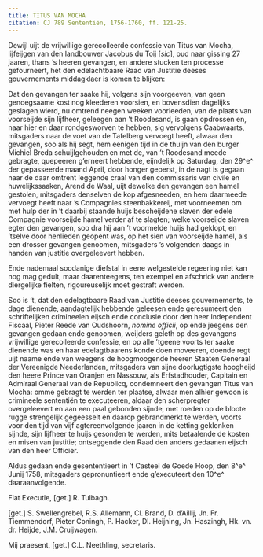 ```yaml
---
title: TITUS VAN MOCHA
citation: CJ 789 Sententiën, 1756-1760, ff. 121-25.
---
```


Dewijl uijt de vrijwillige gerecolleerde confessie van Titus van Mocha, lijfeijgen van den landbouwer Jacobus du Toij \[*sic*\], oud naar gissing 27 jaaren, thans ’s heeren gevangen, en andere stucken ten processe gefourneert, het den edelachtbaare Raad van Justitie deeses gouvernements middagklaer is komen te blijken:

Dat den gevangen ter saake hij, volgens sijn voorgeeven, van geen genoegsaame kost nog kleederen voorsien, en bovensdien dagelijks geslagen wierd, nu omtrend neegen weeken voorleeden, van de plaats van voorseijde sijn lijfheer, geleegen aan ’t Roodesand, is gaan opdrossen en, naar hier en daar rondgesworven te hebben, sig vervolgens Caabwaarts, mitsgaders naar de voet van de Tafelberg vervoegt heeft, alwaar den gevangen, soo als hij segt, hem eenigen tijd in de thuijn van den burger Michiel Breda schuijlgehouden en met de, van ’t Roodesand meede gebragte, quepeeren g’erneert hebbende, eijndelijk op Saturdag, den 29^e^ der gepasseerde maand April, door honger geperst, in de nagt is gegaan naar de daar omtrent leggende craal van den commissaris van civile en huwelijkssaaken, Arend de Waal, uijt dewelke den gevangen een hamel gestolen, mitsgaders denselven de kop afgesneeden, en hem daarmeede vervoegt heeft naar ’s Compagnies steenbakkereij, met voorneemen om met hulp der in ’t daarbij staande huijs bescheijdene slaven der edele Compagnie voorseijde hamel verder af te slagten; welke voorseijde slaven egter den gevangen, soo dra hij aan ’t voormelde huijs had geklopt, en ’tselve door henlieden geopent was, op het sien van voorseijde hamel, als een drosser gevangen genoomen, mitsgaders ’s volgenden daags in handen van justitie overgeleevert hebben.

Ende nademaal soodanige diefstal in eene welgestelde regeering niet kan nog mag gedult, maar daarenteegens, ten exempel en afschrick van andere diergelijke fielten, rigoureuselijk moet gestraft werden.

Soo is ’t, dat den edelagtbaare Raad van Justitie deeses gouvernements, te dage dienende, aandagtelijk hebbende geleesen ende geresumeert den schriftelijken crimineelen eijsch ende conclusie door den heer Independent Fiscaal, Pieter Reede van Oudshoorn, *nomine officii*, op ende jeegens den gevangen gedaan ende genoomen, weijders geleth op des gevangens vrijwillige gerecolleerde confessie, en op alle ’tgeene voorts ter saake dienende was en haar edelagtbaarens konde doen moveeren, doende regt uijt naame ende van weegens de hoogmoogende heeren Staaten Generaal der Vereenigde Neederlanden, mitsgaders van sijne doorlugtigste hoogheijd den heere Prince van Oranjen en Nassouw, als Erfstadhouder, Capitain en Admiraal Generaal van de Republicq, condemneert den gevangen Titus van Mocha: omme gebragt te werden ter plaatse, alwaar men alhier gewoon is crimineele sententiën te executeeren, aldaar den scherpregter overgeleevert en aan een paal gebonden sijnde, met roeden op de bloote rugge strengelijk gegeesselt en daarop gebrandmerkt te werden, voorts voor den tijd van vijf agtereenvolgende jaaren in de ketting geklonken sijnde, sijn lijfheer te huijs gesonden te werden, mits betaalende de kosten en misen van justitie; ontseggende den Raad den anders gedaanen eijsch van den heer Officier.

Aldus gedaan ende gesententieert in ’t Casteel de Goede Hoop, den 8^e^ Junij 1758, mitsgaders gepronuntieert ende g’executeert den 10^e^ daaraanvolgende.

Fiat Executie, \[get.\] R. Tulbagh.

\[get.\] S. Swellengrebel, R.S. Allemann, Cl. Brand, D. d’Aillij, Jn. Fr. Tiemmendorf, Pieter Coningh, P. Hacker, Dl. Heijning, Jn. Haszingh, Hk. vn. dr. Heijde, J.M. Cruijwagen.

Mij praesent, \[get.\] C.L. Neethling, secretaris.